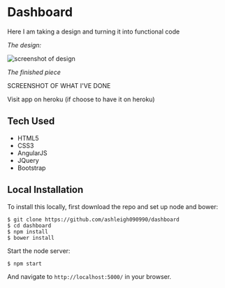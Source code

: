 Dashboard
=========

Here I am taking a design and turning it into functional code

*The design:*

![screenshot of design](/public/images/design/png)

*The finished piece*




SCREENSHOT OF WHAT I'VE DONE




Visit app on heroku (if choose to have it on heroku)


Tech Used
---------

* HTML5
* CSS3
* AngularJS
* JQuery
* Bootstrap



Local Installation
------------------

To install this locally, first download the repo and set up node and bower:

```
$ git clone https://github.com/ashleigh090990/dashboard
$ cd dashboard
$ npm install
$ bower install
```

Start the node server:
```
$ npm start
```

And navigate to ```http://localhost:5000/``` in your browser.

